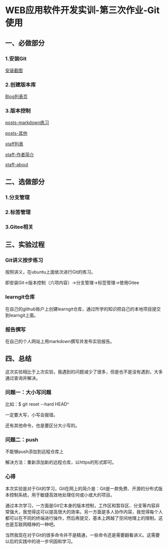 # WEB应用软件开发实训-第三次作业-Git使用
## 一、必做部分
### 1.安装Git
[安装截图](http://note.youdao.com/s/6PUnYgB3)

### 2.创建版本库
[Blog列表页](http://note.youdao.com/s/Kppqcscz)

### 3.版本控制
[posts-markdown练习](http://note.youdao.com/s/2p6FdrbS)

[posts-其他](http://note.youdao.com/s/3kWeLVyb)

[staff列表](http://note.youdao.com/s/5BeboaF6)

[staff-作者简介](http://note.youdao.com/s/LmnM6Kcu)

[staff-about](http://note.youdao.com/s/FxTy8ewV)

## 二、选做部分
### 1.分支管理

### 2.标签管理

### 3.Gitee相关

## 三、实验过程
### Git讲义按步练习
按照讲义，在ubuntu上面依次进行Git的练习。

即安装Git->版本控制（六项内容）->分支管理->标签管理->使用Gitee

### learngit仓库
在自己的github账户上创建learngit仓库，通过所学的知识把自己的本地项目提交到learngit上面。

### 报告撰写
在自己的个人网站上用markdown撰写并发布实验报告。

## 四、总结
这次实验相比于上次实验，我遇到的问题减少了很多，但是也不是没有遇到，大多通过查询并解决。
### 问题一：大小写问题
比如：$ git reset --hard HEAD^

一定要大写，小写会报错。

还有其他命令，也是要区分大小写的。

### 问题二：push
不能够push添加到远程仓库上

解决方法：重新添加新的远程仓库，以https的形式即可。

### 心得
本次实验是对于Git的学习，Git在网上的简介是：Git是一款免费、开源的分布式版本控制系统，用于敏捷高效地处理任何或小或大的项目。

通过本次学习，一方面是Git它本身的版本控制，工作区和暂存区、分支等内容非常强大，我觉得这可以提高很大的效率。另一方面是多人协作内容，我觉得每个人都可以在不同的终端进行操作，然后再提交，基本上跨越了空间地理上的限制。这也是互联网精神的一种吧。

当然我现在对于Git的很多命令并不是精通，一些命令还是需要翻看讲义。这需要以后的实践中的进一步巩固和学习。



